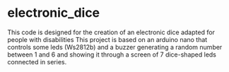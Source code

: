 # electronic_dice
This code is designed for the creation of an electronic dice adapted for people with disabilities
This project is based on an arduino nano that controls some leds (Ws2812b) and a buzzer generating a random number between 1 and 6 and showing it through a screen of 7 dice-shaped leds connected in series.

